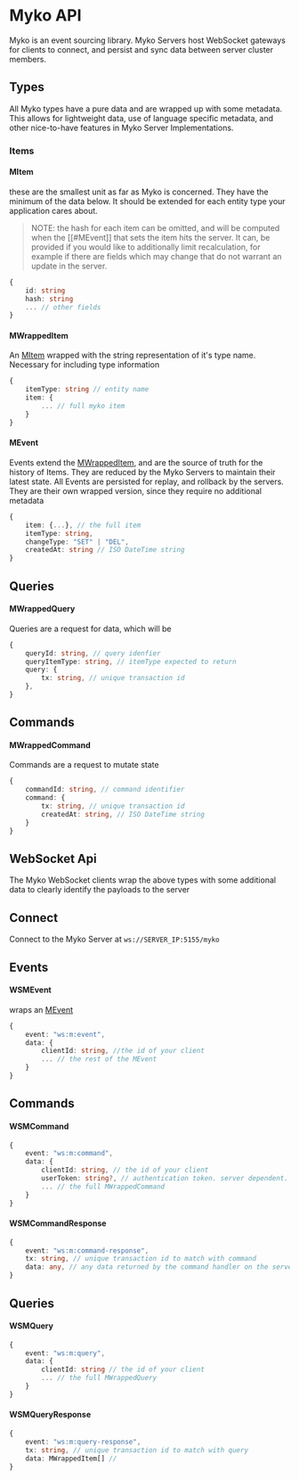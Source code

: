 
# Myko API

Myko is an event sourcing library. Myko Servers host WebSocket gateways for clients to connect, and persist and sync data between server cluster members.
## Types

All Myko types have a pure data and are wrapped up with some metadata. This allows for lightweight data, use of language specific metadata, and other nice-to-have features in Myko Server Implementations. 

### Items

#### MItem

these are the smallest unit as far as Myko is concerned. They have the minimum of the data below. It should be extended for each entity type your application cares about. 

> NOTE: the hash for each item can be omitted, and will be computed when the [[#MEvent]] that sets the item hits the server. It can, be provided if you would like to additionally limit recalculation, for example if there are fields which may change that do not warrant an update in the server. 

``` ts
{
	id: string
	hash: string
	... // other fields
}
```

#### MWrappedItem

An [MItem](#mitem) wrapped with the string representation of it's type name. Necessary for including type information 

```ts
{
	itemType: string // entity name
	item: {
		... // full myko item
	}
}
```

#### MEvent

Events extend the [MWrappedItem](#mwrappeditem), and are the source of truth for the history of Items. They are reduced by the Myko Servers to maintain their latest state. All Events are persisted for replay, and rollback by the servers. They are their own wrapped version, since they require no additional metadata

```ts
{
	item: {...}, // the full item
	itemType: string,
	changeType: "SET" | "DEL",
	createdAt: string // ISO DateTime string
}
```

## Queries

####  MWrappedQuery

Queries are a request for data, which will be 

```ts
{
	queryId: string, // query idenfier
	queryItemType: string, // itemType expected to return
	query: { 
		tx: string, // unique transaction id
	},
}
```

## Commands

#### MWrappedCommand

Commands are a request to mutate state

```ts
{
	commandId: string, // command identifier 
	command: {
		tx: string, // unique transaction id
		createdAt: string, // ISO DateTime string
	}
}
```

## WebSocket Api

The Myko WebSocket clients wrap the above types with some additional data to clearly identify the payloads to the server

## Connect

Connect to the Myko Server at `ws://SERVER_IP:5155/myko`

## Events

#### WSMEvent

wraps an [MEvent](#mevent)

```ts
{
	event: "ws:m:event",
	data: {
		clientId: string, //the id of your client
		... // the rest of the MEvent
	}
}
```

## Commands

#### WSMCommand    

```ts
{
	event: "ws:m:command", 
	data: {
		clientId: string, // the id of your client
		userToken: string?, // authentication token. server dependent.
		... // the full MWrappedCommand
	}
}
```

#### WSMCommandResponse   

```ts
{
	event: "ws:m:command-response",
	tx: string, // unique transaction id to match with command
	data: any, // any data returned by the command handler on the server
}
```

## Queries

#### WSMQuery   

```ts
{
	event: "ws:m:query",
	data: {
		clientId: string // the id of your client
		... // the full MWrappedQuery
	}
}
```

#### WSMQueryResponse   

```ts
{
	event: "ws:m:query-response",
	tx: string, // unique transaction id to match with query
	data: MWrappedItem[] // 
}
```